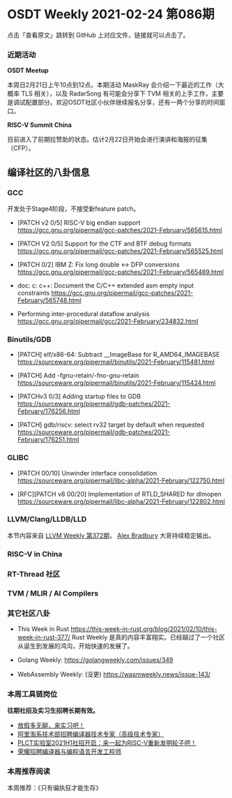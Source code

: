 # OSDT Weekly 2021-02-24 第086期

点击「查看原文」跳转到 GitHub 上对应文件，链接就可以点击了。

### 近期活动

**OSDT Meetup**

本周日2月21日上午10点到12点。本期活动 MaskRay 会介绍一下最近的工作（大概率 TLS 相关），以及 RadarSong 有可能会分享下 TVM 相关的上手工作，主要是调试配置部分。欢迎OSDT社区小伙伴继续报名分享，还有一两个分享的时间窗口。

**RISC-V Summit China**

目前进入了前期拉赞助的状态。估计2月22日开始会进行演讲和海报的征集（CFP）。

## 编译社区的八卦信息

### GCC

开发处于Stage4阶段，不接受新feature patch。

- [PATCH v2 0/5] RISC-V big endian support
  https://gcc.gnu.org/pipermail/gcc-patches/2021-February/565615.html

- [PATCH V2 0/5] Support for the CTF and BTF debug formats
  https://gcc.gnu.org/pipermail/gcc-patches/2021-February/565525.html

- [PATCH 0/2] IBM Z: Fix long double <-> DFP conversions
  https://gcc.gnu.org/pipermail/gcc-patches/2021-February/565489.html

- doc: c: c++: Document the C/C++ extended asm empty input constraints
  https://gcc.gnu.org/pipermail/gcc-patches/2021-February/565748.html

- Performing inter-procedural dataflow analysis
  https://gcc.gnu.org/pipermail/gcc/2021-February/234832.html

### Binutils/GDB

- [PATCH] elf/x86-64: Subtract __ImageBase for R_AMD64_IMAGEBASE
  https://sourceware.org/pipermail/binutils/2021-February/115481.html

- [PATCH] Add -fgnu-retain/-fno-gnu-retain
  https://sourceware.org/pipermail/binutils/2021-February/115424.html

- [PATCHv3 0/3] Adding startup files to GDB
  https://sourceware.org/pipermail/gdb-patches/2021-February/176256.html

- [PATCH] gdb/riscv: select rv32 target by default when requested
  https://sourceware.org/pipermail/gdb-patches/2021-February/176251.html

### GLIBC

- [PATCH 00/10] Unwinder interface consolidation
  https://sourceware.org/pipermail/libc-alpha/2021-February/122750.html

- [RFC][PATCH v8 00/20] Implementation of RTLD_SHARED for dlmopen
  https://sourceware.org/pipermail/libc-alpha/2021-February/122802.html

### LLVM/Clang/LLDB/LLD

本节内容来自 [LLVM Weekly 第372期](http://llvmweekly.org/issue/372)，
[Alex Bradbury](https://www.linkedin.com/in/alex-bradbury/) 大哥持续稳定输出。

### RISC-V in China

### RT-Thread 社区

### TVM / MLIR / AI Compilers

### 其它社区八卦

- This Week in Rust
  https://this-week-in-rust.org/blog/2021/02/10/this-week-in-rust-377/
  Rust Weekly 是真的内容丰富翔实。已经越过了一个社区从诞生到发展的鸿沟，开始快速的发展了。

- Golang Weekly:
  https://golangweekly.com/issues/349

- WebAssembly Weekly: (没更)
  https://wasmweekly.news/issue-143/

### 本周工具链岗位

**往期社招及实习生招聘长期有效。**

- [放假多无聊，来实习吧！](https://mp.weixin.qq.com/s/pWjPrHtaWnzWbPfqqcX1cQ)
- [阿里淘系技术部招聘编译器技术专家（高级技术专家）](https://mp.weixin.qq.com/s/Yr_XA_L9fCI8IvhuudwTkQ)
- [PLCT实验室2021H1社招开启：来一起为RISC-V重新发明轮子吧！](https://mp.weixin.qq.com/s/9BUJ1-LbHGm-Lhs_Lavzjw)
- [荣耀招聘编译器与编程语言开发工程师](https://mp.weixin.qq.com/s/XaLAhjLP6fhj3Vl-mUjXng)

### 本周推荐阅读

本周推荐：《只有偏执狂才能生存》
